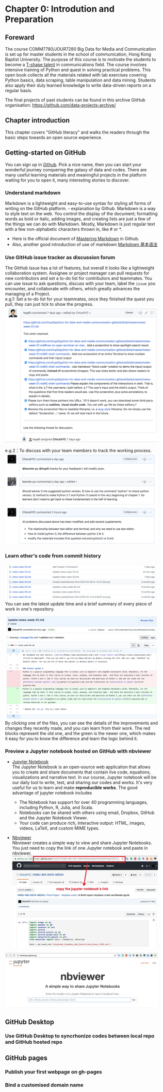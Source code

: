 # Chapter 0: Introdution and Preparation

## Foreward

The course COMM7780/JOUR7280 Big Data for Media and Communication is set up for master students in the school of communication, Hong Kong Baptist University. The purpose of this course is to motivate the students to become a [T-shape talent](http://www.caseinterview.com/t-shaped-skills) in communications field. The course involves intensive training of Python and quest in solving practical problems. This open book collects all the materials related with lab exercises covering Python basics, data scraping, table manipulation and data mining. Students also apply their duly learned knowledge to write data-driven reports on a regular basis.

The final projects of past students can be found in this archive GitHub organisation: https://github.com/data-projects-archive/

## Chapter introduction

This chapter covers "GitHub literacy" and walks the readers through the basic steps towards an open source experience.

## Getting-started on GitHub
You can sign up in [Github](https://github.com/). Pick a nice name, then you can start your wonderful journey conquering the galaxy of data and codes. There are many useful learning materials and meaningful projects in the platform waiting for you to open it, many interesting stories to discover.

### Understand markdown
Markdown is a lightweight and easy-to-use syntax for styling all forms of writing on the GitHub platform. - explanation by Github. Markdown is a way to style text on the web. You control the display of the document; formatting words as bold or italic, adding images, and creating lists are just a few of the things we can do with Markdown. Mostly, Markdown is just regular text with a few non-alphabetic characters thrown in, like # or *.
* Here is the official document of [Mastering Markdown](https://guides.github.com/features/mastering-markdown/) in Github.
* Also, another good introduction of use of markdown [Markdown 基本语法](https://github.com/younghz/Markdown)


### Use GitHub issue tracker as discussion forum
The GitHub issue has a lot of features, but overall it looks like a lightweight collaboration system. Assignee or project manager can pull requests for new contributors and set a to-do list for contributors and teammates. You can use issue to ask questions, discuss with your team, label the `issue` you encounter, and collaborate with others, which greatly advances the managing of a Project.  
e.g.1: Set a to-do list for your teammates, once they finished the quest you pull, they can just tick to show the progress.
![](/assets/Chapter0-issue.png)  


e.g.2：To discuss with your team members to track the working process.
![](/assets/Chapter0-discussion.png)

### Learn other's code from commit history
![](/assets/Chapter0-commit%20history.png)  
You can see the latest update time and a brief summary of every piece of work in one's repository.  


![](/assets/Chapter0-commit%20details.png)
By clicking one of the files, you can see the details of the improvements and changes they recently made, and you can learn from their work. 
The red blocks represent the old one, and the green is the newer one, which makes it easy for you to know the difference and learn the logic behind it.

### Preview a Jupyter notebook hosted on GitHub with nbviewer
* [Jupyter Notebook](http://jupyter.org/)  
The Jupyter Notebook is an open-source web application that allows you to create and share documents that contain live code, equations, visualizations and narrative text. In our course, Jupyter notebook will be our daily tool to write, test, and sharing our codes and works. It's very useful for us to learn and make **reproducible works**. 
    The good advantage of jupyter notebook includes
    * The Notebook has support for over 40 programming languages, including Python, R, Julia, and Scala.
    * Notebooks can be shared with others using email, Dropbox, GitHub and the Jupyter Notebook Viewer.
    * Your code can produce rich, interactive output: HTML, images, videos, LaTeX, and custom MIME types.

* [Nbviewer](http://nbviewer.jupyter.org/)  
Nbviewer creates a simple way to view and share Jupyter Notebooks. You just need to copy the link of one Jupyter notebook and paste in nbviewer.
![](/assets/Chapter0-jupyter%20notebook%20link.jpg) 


![](/assets/Chapter0-nbviewer.png)

## GitHub Desktop

### Use GitHub Desktop to syncrhonize codes between local repo and GitHub hosted repo

## GitHub pages

### Publish your first webpage on gh-pages

### Bind a customised domain name


